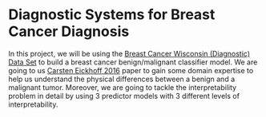 # Diagnostic Systems for Breast Cancer Diagnosis

In this project, we will be using the [Breast Cancer Wisconsin (Diagnostic) Data Set](https://archive.ics.uci.edu/ml/datasets/Breast+Cancer+Wisconsin+(Diagnostic)) to build a breast cancer benign/malignant classifier model. We are going to us [Carsten Eickhoff 2016](https://dl.acm.org/doi/pdf/10.1145/2594776.2594788?casa_token=GMtjoBep2nkAAAAA:7n4D47l-D5yDvNTHgw8KBqQwQd03KuJnYy3hXhBTKqv940MklIJFSsM0wuF4JA1wnL0qv3K3YDp_7g) paper to gain some domain expertise to help us understand the physical differences between a benign and a malignant tumor. Moreover, we are going to tackle the interpretability problem in detail by using 3 predictor models with 3 different levels of interpretability.